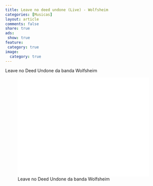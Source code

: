 ```yaml
---
title: Leave no deed undone (Live) - Wolfsheim
categories: [Musicas]
layout: article
comments: false
share: true
ads: 
 show: true
feature:
 category: true
image:
  category: true
---
```


Leave no Deed Undone da banda Wolfsheim
<!--more-->
<figure>
<iframe width="420" height="315" src="//www.youtube.com/embed/TpHBNptgHlY" frameborder="0" allowfullscreen></iframe>
<figcaption>Leave no Deed Undone da banda Wolfsheim</figcaption>
</figure>
